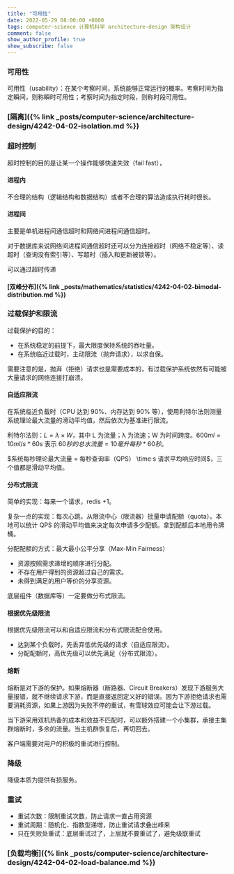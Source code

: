 ```yaml
---
title: "可用性"
date: 2022-05-29 08:00:00 +0800
tags: computer-science 计算机科学 architecture-design 架构设计
comment: false
show_author_profile: true
show_subscribe: false
---
```


### 可用性

可用性（usability）：在某个考察时间，系统能够正常运行的概率。考察时间为指定瞬间，则称瞬时可用性；考察时间为指定时段，则称时段可用性。

### [隔离]({% link _posts/computer-science/architecture-design/4242-04-02-isolation.md %})

### 超时控制

超时控制的目的是让某一个操作能够快速失效（fail fast），

#### 进程内

不合理的结构（逻辑结构和数据结构）或者不合理的算法造成执行耗时很长。

#### 进程间

主要是单机进程间通信超时和网络间进程间通信超时。

对于数据库来说网络间进程间通信超时还可以分为连接超时（网络不稳定等）、读超时（查询没有索引等）、写超时（插入和更新被锁等）。

可以通过超时传递

#### [双峰分布]({% link _posts/mathematics/statistics/4242-04-02-bimodal-distribution.md %})

### 过载保护和限流

过载保护的目的：

- 在系统稳定的前提下，最大限度保持系统的吞吐量。
- 在系统临近过载时，主动限流（抛弃请求），以求自保。

需要注意的是，抛弃（拒绝）请求也是需要成本的，有过载保护系统依然有可能被大量请求的网络连接打崩溃。

#### 自适应限流

在系统临近负载时（CPU 达到 90%、内存达到 90% 等），使用利特尔法则测量系统理论最大流量的滑动平均值，然后依次为基准进行限流。

利特尔法则：$L = λ \times W$，其中 L 为流量；λ 为流速；W 为时间跨度。$600ml = 10 ml/s * 60s$ 表示 $60 秒的总水流量 = 10 毫升每秒 * 60 秒$。

$系统每秒理论最大流量 = 每秒查询率（QPS） \time·s 请求平均响应时间$，三个值都是滑动平均值。

#### 分布式限流

简单的实现：每来一个请求，redis +1。

复杂一点的实现：每次心跳，从限流中心（限流器）批量申请配额（quota）。本地可以统计 QPS 的滑动平均值来决定每次申请多少配额。拿到配额后本地用令牌桶。

分配配额的方式：最大最小公平分享（Max-Min Fairness）

- 资源按照需求递增的顺序进行分配。
- 不存在用户得到的资源超过自己的需求。
- 未得到满足的用户等价的分享资源。

底层组件（数据库等）一定要做分布式限流。

#### 根据优先级限流

根据优先级限流可以和自适应限流和分布式限流配合使用。

- 达到某个负载时，先丢弃低优先级的请求（自适应限流）。
- 分配配额时，高优先级可以优先满足（分布式限流）。

#### 熔断

熔断是对下游的保护。如果熔断器（断路器、Circuit Breakers）发现下游服务大量报错，就不继续请求下游，而是直接返回定义好的错误。因为下游拒绝请求也需要消耗资源，如果上游因为失败不停的重试，有雪球效应可能会让下游过载。

当下游采用双机热备的成本和效益不匹配时，可以额外搭建一个小集群，承接主集群熔断时，多余的流量。当主机群恢复后，再切回去。

客户端需要对用户的积极的重试进行控制。

### 降级

降级本质为提供有损服务。

### 重试

- 重试次数：限制重试次数，防止请求一直占用资源
- 重试周期：随机化、指数型递增，防止重试请求叠出峰来
- 只在失败处重试：底层重试过了，上层就不要重试了，避免级联重试

### [负载均衡]({% link _posts/computer-science/architecture-design/4242-04-02-load-balance.md %})
